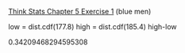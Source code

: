 [Think Stats Chapter 5 Exercise 1](http://greenteapress.com/thinkstats2/html/thinkstats2006.html#toc50) (blue men)

low = dist.cdf(177.8)
high = dist.cdf(185.4)
high-low

0.34209468294595308


